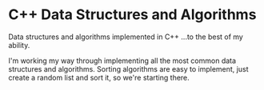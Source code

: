 # C++ Data Structures and Algorithms
Data structures and algorithms implemented in C++ ...to the best of my ability.

I'm working my way through implementing all the most common data structures and algorithms.
Sorting algorithms are easy to implement, just create a random list and sort it, so we're starting there.
